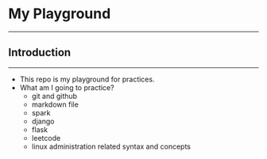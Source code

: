 # **My Playground**
---

## **Introduction**
---
- This repo is my playground for practices.
- What am I going to practice?
	- git and github
	- markdown file
	- spark
	- django
	- flask
	- leetcode
	- linux administration related syntax and concepts
